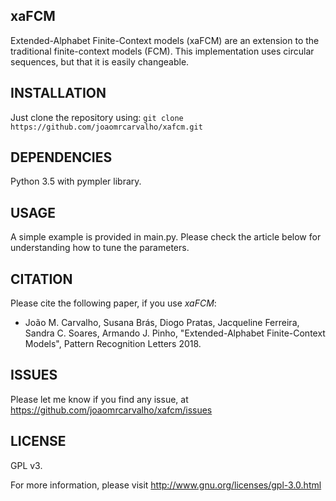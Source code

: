 ## xaFCM
Extended-Alphabet Finite-Context models (xaFCM) are an extension to the traditional finite-context models (FCM).
This implementation uses circular sequences, but that it is easily changeable.

## INSTALLATION
Just clone the repository using:
`git clone https://github.com/joaomrcarvalho/xafcm.git`

## DEPENDENCIES
Python 3.5 with pympler library.

## USAGE
A simple example is provided in main.py. Please check the article below for understanding how to tune the parameters.

## CITATION
Please cite the following paper, if you use <i>xaFCM</i>:
* João M. Carvalho, Susana Brás, Diogo Pratas, Jacqueline Ferreira, Sandra C. Soares, Armando J. Pinho, "Extended-Alphabet Finite-Context Models", Pattern Recognition Letters 2018.

## ISSUES
Please let me know if you find any issue, at https://github.com/joaomrcarvalho/xafcm/issues

## LICENSE
GPL v3.

For more information, please visit http://www.gnu.org/licenses/gpl-3.0.html
